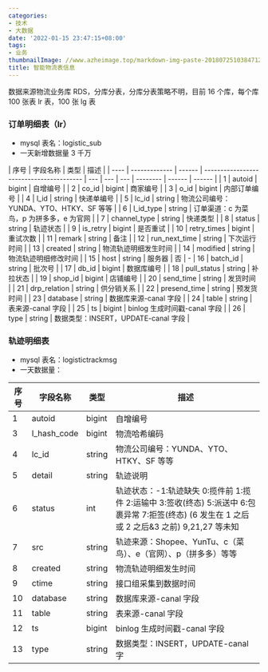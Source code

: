 ```yaml
---
categories:
- 技术
- 大数据
date: '2022-01-15 23:47:15+08:00'
tags:
- 业务
thumbnailImage: //www.azheimage.top/markdown-img-paste-20180725103847120.png
title: 智能物流表信息
---
```


数据来源物流业务库 RDS，分库分表，分库分表策略不明，目前 16 个库，每个库 100 张表 lr 表，100 张 lg 表
<!--more-->

### 订单明细表（lr）

- mysql 表名：logistic_sub
- 一天新增数据量 3 千万

| 序号 | 字段名称      | 类型   | 描述                                     |
| ---- | ------------- | ------ | ---------------------------------------- | --- | --- | --- | -------- | ------ | ------ |
| 1    | autoid        | bigint | 自增编号                                 |
| 2    | co_id         | bigint | 商家编号                                 |
| 3    | o_id          | bigint | 内部订单编号                             |
| 4    | l_id          | string | 快递单编号                               |
| 5    | lc_id         | string | 物流公司编号：YUNDA、YTO、HTKY、SF 等等  |
| 6    | l_id_type     | string | 订单渠道：c 为菜鸟，p 为拼多多，e 为官网 |
| 7    | channel_type  | string | 快递类型                                 |
| 8    | status        | string | 轨迹状态                                 |
| 9    | is_retry      | bigint | 是否重试                                 |
| 10   | retry_times   | bigint | 重试次数                                 |
| 11   | remark        | string | 备注                                     |
| 12   | run_next_time | string | 下次运行时间                             |
| 13   | created       | string | 物流轨迹明细发生时间                     |
| 14   | modified      | string | 物流轨迹明细修改时间                     |
| 15   | host          | string | 服务器                                   | 否  | -   | 16  | batch_id | string | 批次号 |
| 17   | db_id         | bigint | 数据库编号                               |
| 18   | pull_status   | string | 补拉状态                                 |
| 19   | shop_id       | bigint | 店铺编号                                 |
| 20   | send_time     | string | 发货时间                                 |
| 21   | drp_relation  | string | 供分销关系                               |
| 22   | presend_time  | string | 预发货时间                               |
| 23   | database      | string | 数据库来源-canal 字段                    |
| 24   | table         | string | 表来源-canal 字段                        |
| 25   | ts            | bigint | binlog 生成时间戳-canal 字段             |
| 26   | type          | string | 数据类型：INSERT，UPDATE-canal 字段      |

### 轨迹明细表

- mysql 表名：logistictrackmsg
- 一天数据量：

| 序号 | 字段名称    | 类型   | 描述                                                                                                                                           |
| ---- | ----------- | ------ | ---------------------------------------------------------------------------------------------------------------------------------------------- |
| 1    | autoid      | bigint | 自增编号                                                                                                                                       |
| 3    | l_hash_code | bigint | 物流哈希编码                                                                                                                                   |
| 4    | lc_id       | string | 物流公司编号：YUNDA、YTO、HTKY、SF 等等                                                                                                        |
| 5    | detail      | string | 轨迹说明                                                                                                                                       |
| 6    | status      | int    | 轨迹状态：-1:轨迹缺失 0:揽件前 1:揽件 2:运输中 3:签收(终态) 5:派送中 6:包裹异常 7:拒签(终态) (6 发生在 1 之后 或 2 之后&3 之前) 9,21,27 等未知 |
| 7    | src         | string | 轨迹来源：Shopee、YunTu、c（菜鸟）、e（官网）、p（拼多多）等等                                                                                 |
| 8    | created     | string | 物流轨迹明细发生时间                                                                                                                           |
| 9    | ctime       | string | 接口组采集到数据时间                                                                                                                           |
| 10   | database    | string | 数据库来源-canal 字段                                                                                                                          |
| 11   | table       | string | 表来源-canal 字段                                                                                                                              |
| 12   | ts          | bigint | binlog 生成时间戳-canal 字段                                                                                                                   |
| 13   | type        | string | 数据类型：INSERT，UPDATE-canal 字                                                                                                              |